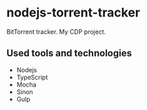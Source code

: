 # nodejs-torrent-tracker

BitTorrent tracker. My CDP project.

## Used tools and technologies

* Nodejs
* TypeScript
* Mocha
* Sinon
* Gulp
